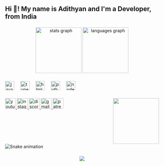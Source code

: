 <h2 align="left">Hi 👋! My name is Adithyan and I'm a Developer, from India</h2>

###

<div align="center">
  <img src="https://github-readme-stats.vercel.app/api?username=MrCrazyBoyYT&hide_title=false&hide_rank=false&show_icons=true&include_all_commits=true&count_private=true&disable_animations=false&theme=dracula&locale=en&hide_border=false" height="150" alt="stats graph"  />
  <img src="https://github-readme-stats.vercel.app/api/top-langs?username=MrCrazyBoyYT&locale=en&hide_title=false&layout=compact&card_width=320&langs_count=5&theme=dracula&hide_border=false&custom_title=JavaSript" height="150" alt="languages graph"  />
</div>

###

<div align="left">
  <img src="https://cdn.jsdelivr.net/gh/devicons/devicon/icons/javascript/javascript-original.svg" height="30" alt="javascript logo"  />
  <img width="12" />
  <img src="https://cdn.jsdelivr.net/gh/devicons/devicon/icons/typescript/typescript-original.svg" height="30" alt="typescript logo"  />
  <img width="12" />
  <img src="https://cdn.jsdelivr.net/gh/devicons/devicon/icons/html5/html5-original.svg" height="30" alt="html5 logo"  />
  <img width="12" />
  <img src="https://cdn.jsdelivr.net/gh/devicons/devicon/icons/python/python-original.svg" height="30" alt="python logo"  />
  <img width="12" />
  <img src="https://cdn.jsdelivr.net/gh/devicons/devicon/icons/nodejs/nodejs-original.svg" height="30" alt="nodejs logo"  />
</div>

###

<img align="right" height="150" src="https://images-ext-1.discordapp.net/external/M_wR8bweS--PYVKlMo3O59rZ8GSOCHQxnmdPi5-4rwM/%3Fsize%3D512/https/cdn.discordapp.com/avatars/1025951486942912542/a_970735968cbe4d5018e91cccf23c6316.gif?width=375&height=375"  />

###

<div align="left">
  <a href="https://www.youtube.com/channel/UC4TNHIJDd7wFMHtUFz4wqaQ" target="_blank">
    <img src="https://img.shields.io/static/v1?message=Youtube&logo=youtube&label=&color=FF0000&logoColor=white&labelColor=&style=for-the-badge" height="35" alt="youtube logo"  />
  </a>
  <a href="https://www.instagram.com/__mrcrazyboy_yt_/" target="_blank">
    <img src="https://img.shields.io/static/v1?message=Instagram&logo=instagram&label=&color=E4405F&logoColor=white&labelColor=&style=for-the-badge" height="35" alt="instagram logo"  />
  </a>
  <a href="https://discord.gg/zzuCWM2PqN" target="_blank">
    <img src="https://img.shields.io/static/v1?message=Discord&logo=discord&label=&color=7289DA&logoColor=white&labelColor=&style=for-the-badge" height="35" alt="discord logo"  />
  </a>
  <a href="mrcrazyboy899@gmail.com" target="_blank">
    <img src="https://img.shields.io/static/v1?message=Gmail&logo=gmail&label=&color=D14836&logoColor=white&labelColor=&style=for-the-badge" height="35" alt="gmail logo"  />
  </a>
  <a href="https://discord.gg/zzuCWM2PqN" target="_blank">
    <img src="https://img.shields.io/static/v1?message=Patreon&logo=patreon&label=&color=F96854&logoColor=white&labelColor=&style=for-the-badge" height="35" alt="patreon logo"  />
  </a>
</div>

###

<br clear="both">

<img src="https://raw.githubusercontent.com/MrCrazyBoyYT/MrCrazyBoyYT/output/snake.svg" alt="Snake animation" />

###

<div align="center">
  <img src="https://profile-counter.glitch.me/MrCrazyBoyYT/count.svg?"  />
</div>

###
